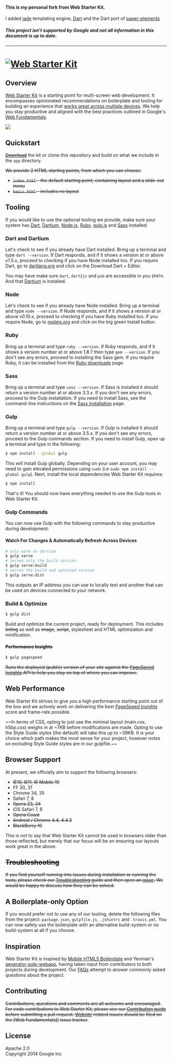 #### This is my personal fork from Web Starter Kit. 
I added [jade](http://jade-lang.com/) templating engine, [Dart](https://www.dartlang.org/) and the Dart port of [paper-elements](http://www.polymer-project.org/docs/elements/paper-elements.html)

##### This project isn't supported by Google and not all information in this document is up to date. 

---

# [![Web Starter Kit](https://cloud.githubusercontent.com/assets/170270/3343034/ceef6e92-f899-11e3-96b9-5d9d69d97a00.png)]()

## Overview

[Web Starter Kit](http://developers.google.com/web/starter-kit) is a starting point for multi-screen web development. It encompasses opinionated recommendations on boilerplate and tooling for building an experience that [works great across multiple devices](http://google.github.io/web-starter-kit/hello-world/). We help you stay productive and aligned with the best practices outlined in Google's [Web Fundamentals](http://developers.google.com/web/fundamentals).  

[![](https://cloud.githubusercontent.com/assets/170270/3343033/ceee251e-f899-11e3-9dd9-e313cf2522ec.png)](https://developers.google.com/web/starter-kit/ 'Features')

## Quickstart

~~[Download]()~~ the kit or clone this repository and build on what we include in the `app` directory.

~~We provide 2 HTML starting points, from which you can choose:~~

- ~~`index.html` - the default starting point, containing layout and a slide-out menu~~
- ~~`basic.html` - includes no layout~~

## Tooling

If you would like to use the optional tooling we provide, make sure your system has [Dart](https://www.dartlang.org/), [Dartium](https://www.dartlang.org/tools/dartium/), [Node.js](http://nodejs.org), [Ruby](https://www.ruby-lang.org/), [gulp.js](http://gulpjs.com) and [Sass](http://sass-lang.com/install) installed.

### Dart and Dartium

Let's check to see if you already have Dart installed. Bring up a terminal and type `dart --version`. If Dart responds, and if it shows a version at or above v1.5.x, proceed to checking if you have Node installed too. If you require Dart, go to [dartlang.org](https://www.dartlang.org/) and click on the Download Dart + Editor.

You may have make sure `dart`, `dart2js` and `pub` are accessible in you `$PATH`. And that [Dartium](https://www.dartlang.org/tools/dartium/) is installed.

### Node

Let's check to see if you already have Node installed. Bring up a terminal and type `node --version`. If Node responds, and if it shows a version at or above v0.10.x, proceed to checking if you have Ruby installed too. If you require Node, go to [nodejs.org](http://nodejs.org/) and click on the big green Install button.

### Ruby

Bring up a terminal and type `ruby --version`. If Ruby responds, and if it shows a version number at or above 1.8.7 then type `gem --version`. If you don't see any errors, proceed to installing the Sass gem. If you require Ruby, it can be installed from the [Ruby downloads](https://www.ruby-lang.org/en/downloads/) page.

### Sass

Bring up a terminal and type `sass --version`. If Sass is installed it should return a version number at or above 3.3.x. If you don't see any errors, proceed to the Gulp installation. If you need to install Sass, see the command-line instructions on the [Sass installation](http://sass-lang.com/install) page.

### Gulp

Bring up a terminal and type `gulp --version`. If Gulp is installed it should return a version number at or above 3.5.x. If you don't see any errors, proceed to the Gulp commands section. If you need to install Gulp, open up a terminal and type in the following:

```sh
$ npm install --global gulp
```

This will install Gulp globally. Depending on your user account, you may need to gain elevated permissions using `sudo` (i.e `sudo npm install --global gulp`). Next, install the local dependencies Web Starter Kit requires:

```sh
$ npm install
```

That's it! You should now have everything needed to use the Gulp tools in Web Starter Kit.

### Gulp Commands

You can now use Gulp with the following commands to stay productive during development:

#### Watch For Changes & Automatically Refresh Across Devices

```sh
# only work on dartium
$ gulp serve
# serves only the build version
$ gulp serve:build 
# serves the build and optmized version
$ gulp serve:dist
```

This outputs an IP address you can use to locally test and another that can be used on devices connected to your network.

### Build & Optimize

```sh
$ gulp dist
```

Build and optimize the current project, ready for deployment. This includes ~~linting~~ as well as ~~image~~, ~~script~~, stylesheet and HTML optimization and minification.

#### ~~Performance Insights~~

```sh
$ gulp pagespeed
```

~~Runs the deployed (public) version of your site against the [PageSpeed Insights](https://developers.google.com/speed/pagespeed/insights/) API to help you stay on top of where you can improve.~~

## Web Performance

Web Starter Kit strives to give you a high performance starting point out of the box and we actively work on delivering the best [PageSpeed Insights](https://developers.google.com/speed/pagespeed/insights/) score and frame-rate possible.

~~In terms of CSS, opting to just use the minimal layout (main.css, h5bp.css) weighs in at ~7KB before modifications are made. Opting to use the Style Guide styles (the default) will take this up to ~39KB. It is your choice which path makes the most sense for your project, however notes on excluding Style Guide styles are in our gulpfile.~~

## Browser Support

At present, we officially aim to support the following browsers:

* ~~IE10, IE11, IE Mobile 10~~
* FF 30, 31
* Chrome 34, 35
* Safari 7, 8
* ~~Opera 23, 24~~
* iOS Safari 7, 8
* ~~Opera Coast~~
* ~~Android / Chrome 4.4, 4.4.3~~
* ~~BlackBerry 10~~

This is not to say that Web Starter Kit cannot be used in browsers older than those reflected, but merely that our focus will be on ensuring our layouts work great in the above.

## ~~Troubleshooting~~

~~If you find yourself running into issues during installation or running the tools, please check our [Troubleshooting]() guide and then open an [issue](). We would be happy to discuss how they can be solved.~~

## A Boilerplate-only Option

If you would prefer not to use any of our tooling, delete the following files from the project: `package.json`, `gulpfile.js`, `.jshintrc` and `.travis.yml`. You can now safely use the boilerplate with an alternative build-system or no build-system at all if you choose.

## Inspiration

Web Starter Kit is inspired by [Mobile HTML5 Boilerplate](http://html5boilerplate.com/mobile/) and Yeoman's [generator-gulp-webapp](https://github.com/yeoman/generator-gulp-webapp), having taken input from contributors to both projects during development. Our [FAQs]() attempt to answer commonly asked questions about the project.

## Contributing

~~Contributions, questions and comments are all welcome and encouraged. For code contributions to Web Starter Kit, please see our [Contribution guide](CONTRIBUTING.md) before submitting a pull request. [Website]() related issues should be filed on the [Web Fundamentals]) issue tracker.~~

## License

Apache 2.0  
Copyright 2014 Google Inc
